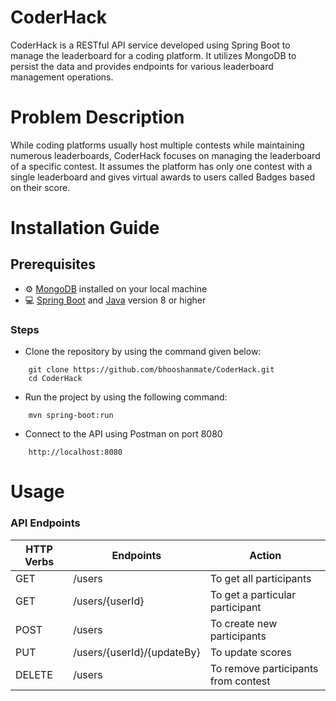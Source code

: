 # CoderHack
CoderHack is a RESTful API service developed using Spring Boot to manage the leaderboard for a coding platform. It utilizes MongoDB to persist the data and provides endpoints for various leaderboard management operations.

# Problem Description
While coding platforms usually host multiple contests while maintaining numerous leaderboards, CoderHack focuses on managing the leaderboard of a specific contest. It assumes the platform has only one contest with a single leaderboard and gives virtual awards to users called Badges based on their score.

# Installation Guide
## Prerequisites
- :gear: [MongoDB](https://docs.mongodb.com/manual/installation/) installed on your local machine
- :computer: [Spring Boot](https://spring.io/projects/spring-boot) and [Java](https://www.oracle.com/java/technologies/javase/javase-jdk8-downloads.html) version 8 or higher
### Steps
- Clone the repository by using the command given below:
``` Shell
    git clone https://github.com/bhooshanmate/CoderHack.git
    cd CoderHack
```
- Run the project by using the following command:
``` Shell
    mvn spring-boot:run
```
- Connect to the API using Postman on port 8080
``` Shell
    http://localhost:8080
```     

# Usage
### API Endpoints
| HTTP Verbs | Endpoints | Action |
| --- | --- | --- |
| GET | /users | To get all participants |
| GET | /users/{userId} | To get a particular participant |
| POST | /users | To create new participants |
| PUT | /users/{userId}/{updateBy} | To update scores |
| DELETE | /users | To remove participants from contest |

